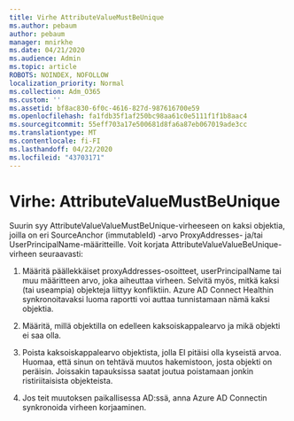 ```yaml
---
title: Virhe AttributeValueMustBeUnique
ms.author: pebaum
author: pebaum
manager: mnirkhe
ms.date: 04/21/2020
ms.audience: Admin
ms.topic: article
ROBOTS: NOINDEX, NOFOLLOW
localization_priority: Normal
ms.collection: Adm_O365
ms.custom: ''
ms.assetid: bf8ac830-6f0c-4616-827d-987616700e59
ms.openlocfilehash: fa1fdb35f1af250bc98aa61c0e5111f1f1b8aac4
ms.sourcegitcommit: 55eff703a17e500681d8fa6a87eb067019ade3cc
ms.translationtype: MT
ms.contentlocale: fi-FI
ms.lasthandoff: 04/22/2020
ms.locfileid: "43703171"
---
```

# <a name="error-attributevaluemustbeunique"></a>Virhe: AttributeValueMustBeUnique

Suurin syy AttributeValueValueMustBeUnique-virheeseen on kaksi objektia, joilla on eri SourceAnchor (immutableId) -arvo ProxyAddresses- ja/tai UserPrincipalName-määritteille. Voit korjata AttributeValueValueBeUnique-virheen seuraavasti:
  
1. Määritä päällekkäiset proxyAddresses-osoitteet, userPrincipalName tai muu määritteen arvo, joka aiheuttaa virheen. Selvitä myös, mitkä kaksi (tai useampia) objekteja liittyy konfliktiin. Azure AD Connect Healthin synkronoitavaksi luoma raportti voi auttaa tunnistamaan nämä kaksi objektia.
    
2. Määritä, millä objektilla on edelleen kaksoiskappalearvo ja mikä objekti ei saa olla.
    
3. Poista kaksoiskappalearvo objektista, jolla EI pitäisi olla kyseistä arvoa. Huomaa, että sinun on tehtävä muutos hakemistoon, josta objekti on peräisin. Joissakin tapauksissa saatat joutua poistamaan jonkin ristiriitaisista objekteista.
    
4. Jos teit muutoksen paikallisessa AD:ssä, anna Azure AD Connectin synkronoida virheen korjaaminen.
    

